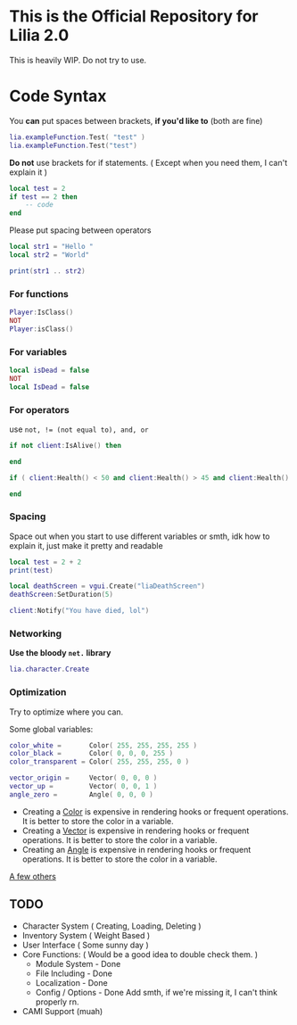 # This is the Official Repository for Lilia 2.0

This is heavily WIP. Do not try to use.

# Code Syntax

You **can** put spaces between brackets, **if you'd like to** (both are fine)
```lua
lia.exampleFunction.Test( "test" )
lia.exampleFunction.Test("test")
```

**Do not** use brackets for if statements. ( Except when you need them, I can't explain it )
```lua
local test = 2
if test == 2 then
    -- code
end
```

Please put spacing between operators
```lua
local str1 = "Hello "
local str2 = "World"

print(str1 .. str2)
```

### For functions
```lua
Player:IsClass()
NOT
Player:isClass()
```

### For variables
```lua
local isDead = false
NOT
local IsDead = false
```

### For operators
use `not, != (not equal to), and, or`

```lua
if not client:IsAlive() then

end
```
```lua
if ( client:Health() < 50 and client:Health() > 45 and client:Health() != 49 ) or not client:Alive() then

end
```

### Spacing
Space out when you start to use different variables or smth, idk how to explain it, just make it pretty and readable

```lua
local test = 2 + 2
print(test)
```
```lua
local deathScreen = vgui.Create("liaDeathScreen")
deathScreen:SetDuration(5)

client:Notify("You have died, lol")
```

### Networking
**Use the bloody `net.` library**
```lua
lia.character.Create
```

### Optimization
Try to optimize where you can.

Some global variables:
```lua
color_white =       Color( 255, 255, 255, 255 )
color_black =       Color( 0, 0, 0, 255 )
color_transparent = Color( 255, 255, 255, 0 )

vector_origin =     Vector( 0, 0, 0 )
vector_up =         Vector( 0, 0, 1 )
angle_zero =        Angle( 0, 0, 0 )
```

* Creating a [Color](https://wiki.facepunch.com/gmod/Global.Color) is expensive in rendering hooks or frequent operations. It is better to store the color in a variable.
* Creating a [Vector](https://wiki.facepunch.com/gmod/Global.Vector) is expensive in rendering hooks or frequent operations. It is better to store the color in a variable.
* Creating an [Angle](https://wiki.facepunch.com/gmod/Global.Angle) is expensive in rendering hooks or frequent operations. It is better to store the color in a variable.


[A few others](https://wiki.facepunch.com/gmod/Global_Variables)

## TODO
- Character System ( Creating, Loading, Deleting )
- Inventory System ( Weight Based )
- User Interface ( Some sunny day )
- Core Functions: ( Would be a good idea to double check them. )
    * Module System - Done
    * File Including - Done
    * Localization - Done
    * Config / Options - Done
    Add smth, if we're missing it, I can't think properly rn.
- CAMI Support (muah)